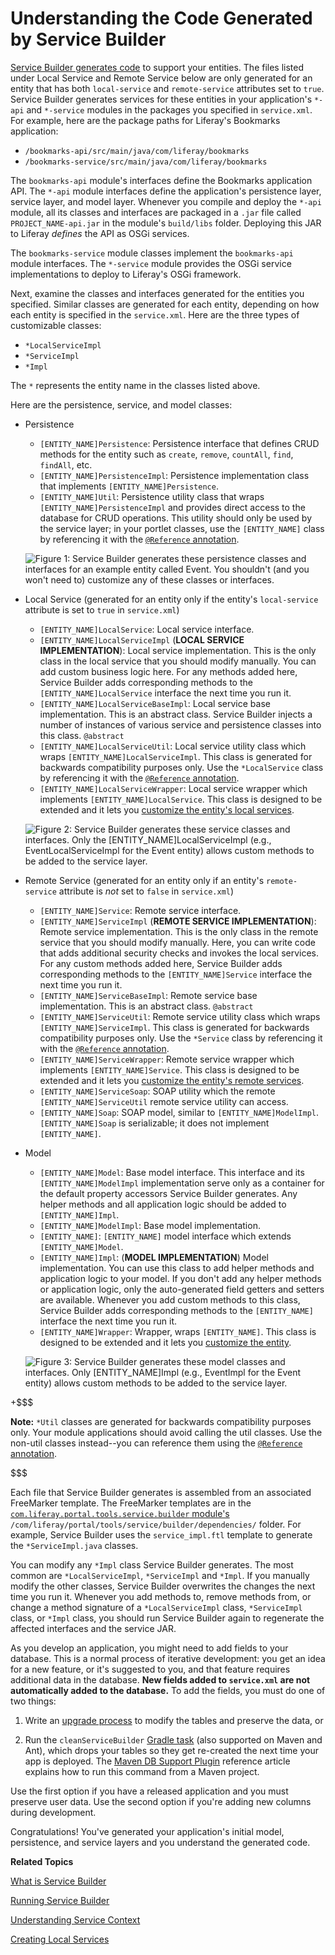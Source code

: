 # Understanding the Code Generated by Service Builder [](id=understanding-the-code-generated-by-service-builder)

[Service Builder generates code](/develop/tutorials/-/knowledge_base/7-1/running-service-builder)
to support your entities. The files listed under Local Service and Remote
Service below are only generated for an entity that has both `local-service` and
`remote-service` attributes set to `true`. Service Builder generates services
for these entities in your application's `*-api` and `*-service` modules in the
packages you specified in `service.xml`. For example, here are the package
paths for Liferay's Bookmarks application:

- `/bookmarks-api/src/main/java/com/liferay/bookmarks`
- `/bookmarks-service/src/main/java/com/liferay/bookmarks`

The `bookmarks-api` module's interfaces define the Bookmarks application API.
The `*-api` module interfaces define the application's persistence layer,
service layer, and model layer. Whenever you compile and deploy the `*-api`
module, all its classes and interfaces are packaged in a `.jar` file called
`PROJECT_NAME-api.jar` in the module's `build/libs` folder. Deploying this JAR
to Liferay *defines* the API as OSGi services. 

The `bookmarks-service` module classes implement the `bookmarks-api` module
interfaces. The `*-service` module provides the OSGi service implementations to
deploy to Liferay's OSGi framework. 

Next, examine the classes and interfaces generated for the entities you
specified. Similar classes are generated for each entity, depending on how each
entity is specified in the `service.xml`. Here are the three types of
customizable classes:

- `*LocalServiceImpl`
- `*ServiceImpl`
- `*Impl`

The `*` represents the entity name in the classes listed above. 

Here are the persistence, service, and model classes:

- Persistence
    - `[ENTITY_NAME]Persistence`: Persistence interface that defines CRUD
      methods for the entity such as `create`, `remove`, `countAll`, `find`,
      `findAll`, etc. 
    - `[ENTITY_NAME]PersistenceImpl`: Persistence implementation class that
      implements `[ENTITY_NAME]Persistence`. 
    - `[ENTITY_NAME]Util`: Persistence utility class that wraps
      `[ENTITY_NAME]PersistenceImpl` and provides direct access to the database
      for CRUD operations. This utility should only be used by the service
      layer; in your portlet classes, use the `[ENTITY_NAME]` class by
      referencing it with the
      [`@Reference` annotation](/develop/tutorials/-/knowledge_base/7-1/osgi-services-and-dependency-injection-with-declarative-services). 

    ![Figure 1: Service Builder generates these persistence classes and interfaces for an example entity called *Event*. You shouldn't (and you won't need to) customize any of these classes or interfaces.](../../../images/service-builder-persistence-diagram.png)

- Local Service (generated for an entity only if the entity's `local-service`
  attribute is set to `true` in `service.xml`)
    - `[ENTITY_NAME]LocalService`: Local service interface. 
    - `[ENTITY_NAME]LocalServiceImpl` (**LOCAL SERVICE IMPLEMENTATION**): Local
      service implementation. This is the only class in the local service that
      you should modify manually. You can add custom business logic here. For
      any methods added here, Service Builder adds corresponding methods
      to the `[ENTITY_NAME]LocalService` interface the next time you run it.
    - `[ENTITY_NAME]LocalServiceBaseImpl`: Local service base implementation.
      This is an abstract class. Service Builder injects a number of instances
      of various service and persistence classes into this class. `@abstract`
    - `[ENTITY_NAME]LocalServiceUtil`: Local service utility class 
      which wraps `[ENTITY_NAME]LocalServiceImpl`. This class is generated for
      backwards compatibility purposes only. Use the `*LocalService` class by
      referencing it with the
      [`@Reference` annotation](/develop/tutorials/-/knowledge_base/7-1/osgi-services-and-dependency-injection-with-declarative-services). 
    - `[ENTITY_NAME]LocalServiceWrapper`: Local service wrapper which implements
      `[ENTITY_NAME]LocalService`. This class is designed to be extended and it
      lets you
      [customize the entity's local services](/develop/tutorials/-/knowledge_base/7-1/customizing-liferay-services-service-wrappers).

    ![Figure 2: Service Builder generates these service classes and interfaces. Only the [ENTITY_NAME]LocalServiceImpl (e.g., EventLocalServiceImpl for the Event entity) allows custom methods to be added to the service layer.](../../../images/service-builder-service-diagram.png)

- Remote Service (generated for an entity only if an entity's `remote-service`
  attribute is *not* set to `false` in `service.xml`)
    - `[ENTITY_NAME]Service`: Remote service interface. 
    - `[ENTITY_NAME]ServiceImpl` (**REMOTE SERVICE IMPLEMENTATION**): Remote
      service implementation. This is the only class in the remote service
      that you should modify manually. Here, you can write code that adds
      additional security checks and invokes the local services. For any custom
      methods added here, Service Builder adds corresponding methods to the
      `[ENTITY_NAME]Service` interface the next time you run it. 
    - `[ENTITY_NAME]ServiceBaseImpl`: Remote service base implementation. This 
      is an abstract class.  `@abstract`
    - `[ENTITY_NAME]ServiceUtil`: Remote service utility class 
      which wraps `[ENTITY_NAME]ServiceImpl`. This class is generated for
      backwards compatibility purposes only. Use the `*Service` class by
      referencing it with the
      [`@Reference` annotation](/develop/tutorials/-/knowledge_base/7-1/osgi-services-and-dependency-injection-with-declarative-services).
    - `[ENTITY_NAME]ServiceWrapper`: Remote service wrapper which implements
      `[ENTITY_NAME]Service`. This class is designed to be extended and it lets
      you
      [customize the entity's remote services](/develop/tutorials/-/knowledge_base/7-1/customizing-liferay-services-service-wrappers).
    - `[ENTITY_NAME]ServiceSoap`: SOAP utility which the remote 
      `[ENTITY_NAME]ServiceUtil` remote service utility can access.
    - `[ENTITY_NAME]Soap`: SOAP model, similar to `[ENTITY_NAME]ModelImpl`.
      `[ENTITY_NAME]Soap` is serializable; it does not implement
      `[ENTITY_NAME]`. 

- Model
    - `[ENTITY_NAME]Model`: Base model interface. This interface and its
      `[ENTITY_NAME]ModelImpl` implementation serve only as a container for the 
      default property accessors Service Builder generates. Any helper methods
      and all application logic should be added to `[ENTITY_NAME]Impl`. 
    - `[ENTITY_NAME]ModelImpl`: Base model implementation. 
    - `[ENTITY_NAME]`: `[ENTITY_NAME]` model interface which extends
      `[ENTITY_NAME]Model`. 
    - `[ENTITY_NAME]Impl`:  (**MODEL IMPLEMENTATION**) Model implementation. You
      can use this class to add helper methods and application logic to your
      model. If you don't add any helper methods or application logic, only the
      auto-generated field getters and setters are available. Whenever you
      add custom methods to this class, Service Builder adds corresponding
      methods to the `[ENTITY_NAME]` interface the next time you run it.
    - `[ENTITY_NAME]Wrapper`: Wrapper, wraps `[ENTITY_NAME]`. This class is 
      designed to be extended and it lets you
      [customize the entity](/develop/tutorials/-/knowledge_base/7-1/customizing-liferay-services-service-wrappers).

    ![Figure 3: Service Builder generates these model classes and interfaces. Only `[ENTITY_NAME]Impl`  (e.g., EventImpl for the Event entity) allows custom methods to be added to the service layer.](../../../images/service-builder-model-diagram.png)

+$$$

**Note:** `*Util` classes are generated for backwards compatibility purposes
only. Your module applications should avoid calling the util classes. Use the
non-util classes instead--you can reference them using the
[`@Reference` annotation](/develop/tutorials/-/knowledge_base/7-1/osgi-services-and-dependency-injection-with-declarative-services).

$$$

Each file that Service Builder generates is assembled from an associated
FreeMarker template. The FreeMarker templates are in the
[`com.liferay.portal.tools.service.builder` module's](https://repository.liferay.com/nexus/content/repositories/liferay-public-releases/com/liferay/com.liferay.portal.tools.service.builder/) `/com/liferay/portal/tools/service/builder/dependencies/` folder. For example,
Service Builder uses the `service_impl.ftl` template to generate the
`*ServiceImpl.java` classes. 

You can modify any `*Impl` class Service Builder generates. The most common are
`*LocalServiceImpl`, `*ServiceImpl` and `*Impl`. If you manually modify the
other classes, Service Builder overwrites the changes the next time you run it.
Whenever you add methods to, remove methods from, or change a method signature
of a `*LocalServiceImpl` class, `*ServiceImpl` class, or `*Impl` class, you
should run Service Builder again to regenerate the affected interfaces and the
service JAR.

As you develop an application, you might need to add fields to your
database. This is a normal process of iterative development: you get an idea for
a new feature, or it's suggested to you, and that feature requires additional
data in the database. **New fields added to `service.xml` are not automatically
added to the database.** To add the fields, you must do one of two things: 

1.  Write an
    [upgrade process](/develop/tutorials/-/knowledge_base/7-1/creating-an-upgrade-process-for-your-app) 
    to modify the tables and preserve the data, or

2.  Run the `cleanServiceBuilder`
    [Gradle task](/develop/reference/-/knowledge_base/7-1/db-support-gradle-plugin)
    (also supported on Maven and Ant), which drops your tables so they get
    re-created the next time your app is deployed. The
    [Maven DB Support Plugin](/develop/reference/-/knowledge_base/7-1/db-support-plugin)
    reference article explains how to run this command from a Maven
    project.

Use the first option if you have a released application and you must preserve
user data. Use the second option if you're adding new columns during
development. 

Congratulations! You've generated your application's initial model, persistence,
and service layers and you understand the generated code. 

**Related Topics**

[What is Service Builder](/develop/tutorials/-/knowledge_base/7-1/what-is-service-builder)

[Running Service Builder](/develop/tutorials/-/knowledge_base/7-1/running-service-builder)

[Understanding Service Context](/develop/tutorials/-/knowledge_base/7-1/understanding-servicecontext)

[Creating Local Services](/develop/tutorials/-/knowledge_base/7-1/creating-local-services)
